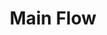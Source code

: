 ---
title: Main Flow
name: Main Flow
position_number: 4
parameters:
  - name:
    content:
content_markdown: |-

left_code_blocks:
  - code_block: |-
    title: 
    language: bash
right_code_blocks:
- code_block: |-
  title: cURL
  language: bash
---